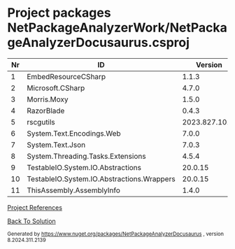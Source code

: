 
# Project packages NetPackageAnalyzerWork/NetPackageAnalyzerDocusaurus.csproj

|Nr|ID|Version|
| ----------- | ----------- | ----------- |
| 1 | EmbedResourceCSharp | 1.1.3 |
| 2 | Microsoft.CSharp | 4.7.0 |
| 3 | Morris.Moxy | 1.5.0 |
| 4 | RazorBlade | 0.4.3 |
| 5 | rscgutils | 2023.827.1021 |
| 6 | System.Text.Encodings.Web | 7.0.0 |
| 7 | System.Text.Json | 7.0.3 |
| 8 | System.Threading.Tasks.Extensions | 4.5.4 |
| 9 | TestableIO.System.IO.Abstractions | 20.0.15 |
| 10 | TestableIO.System.IO.Abstractions.Wrappers | 20.0.15 |
| 11 | ThisAssembly.AssemblyInfo | 1.4.0 |



[Project References](ProjectReferences)


[Back To Solution](pathname:///docs/Analysis/NetPackageAnalyzer/ProjectRelation)

<small>Generated  by https://www.nuget.org/packages/NetPackageAnalyzerDocusaurus , version 8.2024.311.2139</small>

